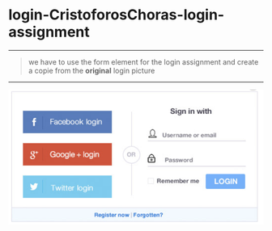 # login-CristoforosChoras-login-assignment
---
>we have to use the form element for the login assignment
and create a copie from the **original** login picture

---
 
![original login ](images/Login.png)
